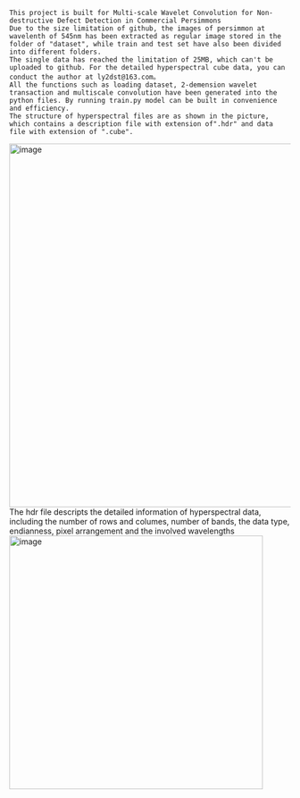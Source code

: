     This project is built for Multi-scale Wavelet Convolution for Non-destructive Defect Detection in Commercial Persimmons
    Due to the size limitation of github, the images of persimmon at wavelenth of 545nm has been extracted as regular image stored in the folder of "dataset", while train and test set have also been divided into different folders.
    The single data has reached the limitation of 25MB, which can't be uploaded to github. For the detailed hyperspectral cube data, you can conduct the author at ly2dst@163.com。
    All the functions such as loading dataset, 2-demension wavelet transaction and multiscale convolution have been generated into the python files. By running train.py model can be built in convenience and efficiency.
    The structure of hyperspectral files are as shown in the picture, which contains a description file with extension of".hdr" and data file with extension of ".cube".
<img width="651" alt="image" src="https://github.com/user-attachments/assets/71119618-2f7a-4bb3-9582-02b7d28a3a7b">
    The hdr file descripts the detailed information of hyperspectral data, including the number of rows and columes, number of bands, the data type, endianness, pixel arrangement and the involved wavelengths
    <img width="454" alt="image" src="https://github.com/user-attachments/assets/85e08ce5-6e44-4c4a-8c27-36e1620f4180">

